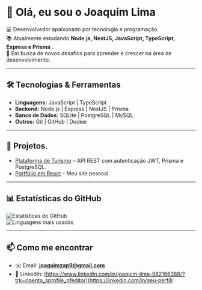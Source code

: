 # 👋 Olá, eu sou o Joaquim Lima

💻 Desenvolvedor apaixonado por tecnologia e programação.  
📚 Atualmente estudando **Node.js, NestJS, JavaScript, TypeScript, Express e  Prisma** .  
🚀 Em busca de novos desafios para aprender e crescer na área de desenvolvimento.  

---

## 🛠️ Tecnologias & Ferramentas
- **Linguagens:** JavaScript | TypeScript  
- **Backend:** Node.js | Express | NestJS | Prisma  
- **Banco de Dados:** SQLite | PostgreSQL | MySQL    
- **Outros:** Git | GitHub | Docker  

---

## 📌 Projetos.
- [Plataforma de Turismo](https://github.com/joaquimlima26/Plataforma-de-Turismo) – API REST com autenticação JWT, Prisma e PostgreSQL.  
- [Portfolio em React](https://github.com/joaquimlima26/joaquimlima26) – Meu site pessoal.  
 
---

## 📊 Estatísticas do GitHub

![Estatísticas do GitHub](https://github-readme-stats.vercel.app/api?username=joaquimlima26&show_icons=true&theme=tokyonight)  
![Linguagens mais usadas](https://github-readme-stats.vercel.app/api/top-langs/?username=joaquimlima26&layout=compact&theme=tokyonight)  

---

## 📫 Como me encontrar
- ✉️ Email: **joaquimzap9@gmail.com**  
- 🔗 LinkedIn: [https://www.linkedin.com/in/joaquim-lima-982166388/?trk=opento_sprofile_pfeditor](https://linkedin.com/in/seu-perfil)  
